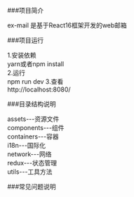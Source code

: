 ###项目简介

ex-mail 是基于React16框架开发的web邮箱

###项目运行

1.安装依赖  
  yarn或者npm install  
2.运行  
  npm run dev
3.查看  
  http://localhost:8080/

###目录结构说明

assets---资源文件  
components---组件  
containers---容器  
i18n---国际化  
network---网络  
redux---状态管理  
utils---工具方法  

###常见问题说明
